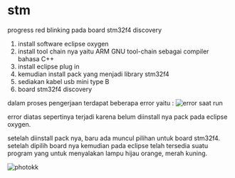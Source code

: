 # stm

progress red blinking pada board stm32f4 discovery 

1. install software eclipse oxygen 
2. install tool chain nya yaitu ARM GNU tool-chain sebagai compiler bahasa C++
3. install eclipse plug in
4. kemudian install pack yang menjadi library stm32f4
5. sediakan kabel usb mini type B 
6. board stm32f4 discovery 

dalam proses pengerjaan terdapat beberapa error yaitu : 
![error saat run](https://user-images.githubusercontent.com/32272275/32444843-8e65db02-c336-11e7-8233-02c2954ec2dd.png)

error diatas sepertinya terjadi karena belum diinstall nya pack pada eclipse oxygen.

setelah diinstall pack nya, baru ada muncul pilihan untuk board stm32f4. setelah dipilih board nya kemudian pada eclipse telah tersedia suatu program yang untuk menyalakan lampu hijau orange, merah kuning.

![photokk](https://user-images.githubusercontent.com/32272275/32445476-6593c070-c338-11e7-8ab0-9347f939b4a6.png)

